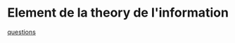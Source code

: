Element de la theory de l'information
=====================================

[questions](questions)
